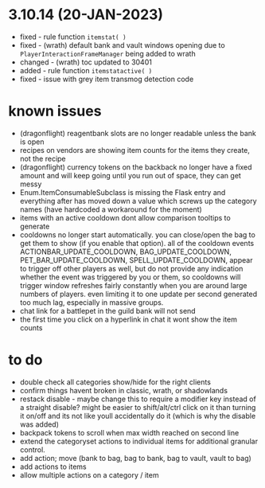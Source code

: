 # 3.10.14 (20-JAN-2023)
 - fixed - rule function `itemstat( )`
 - fixed - (wrath) default bank and vault windows opening due to `PlayerInteractionFrameManager` being added to wrath
 - changed - (wrath) toc updated to 30401
 - added - rule function `itemstatactive( )`
 - fixed - issue with grey item transmog detection code
 
# known issues
 - (dragonflight) reagentbank slots are no longer readable unless the bank is open
 - recipes on vendors are showing item counts for the items they create, not the recipe
 - (dragonflight) currency tokens on the backback no longer have a fixed amount and will keep going until you run out of space, they can get messy
 - Enum.ItemConsumableSubclass is missing the Flask entry and everything after has moved down a value which screws up the category names (have hardcoded a workaround for the moment)
 - items with an active cooldown dont allow comparison tooltips to generate
 - cooldowns no longer start automatically.  you can close/open the bag to get them to show (if you enable that option).  all of the cooldown events ACTIONBAR_UPDATE_COOLDOWN, BAG_UPDATE_COOLDOWN, PET_BAR_UPDATE_COOLDOWN, SPELL_UPDATE_COOLDOWN, appear to trigger off other players as well, but do not provide any indication whether the event was triggered by you or them, so cooldowns will trigger window refreshes fairly constantly when you are around large numbers of players.  even limiting it to one update per second generated too much lag, especially in massive groups.
 - chat link for a battlepet in the guild bank will not send
 - the first time you click on a hyperlink in chat it wont show the item counts
 
# to do
 - double check all categories show/hide for the right clients
 - confirm things havent broken in classic, wrath, or shadowlands
 - restack disable - maybe change this to require a modifier key instead of a straight disable?  might be easier to shift/alt/ctrl click on it than turning it on/off and its not like youll accidentally do it (which is why the disable was added)
 - backpack tokens to scroll when max width reached on second line
 - extend the categoryset actions to individual items for additional granular control.
 - add action; move (bank to bag, bag to bank, bag to vault, vault to bag)
 - add actions to items
 - allow multiple actions on a category / item
 